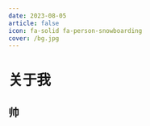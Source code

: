 ```yaml
---
date: 2023-08-05
article: false
icon: fa-solid fa-person-snowboarding
cover: /bg.jpg
---
```


# 关于我

## 帅
